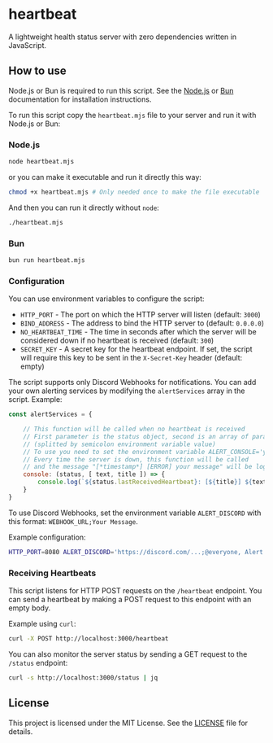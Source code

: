 # heartbeat

A lightweight health status server with zero dependencies written in JavaScript.

## How to use

Node.js or Bun is required to run this script. See the [Node.js](https://nodejs.org/) or [Bun](https://bun.sh/) documentation for installation instructions.

To run this script copy the `heartbeat.mjs` file to your server and run it with Node.js or Bun:

### Node.js

```bash
node heartbeat.mjs
```

or you can make it executable and run it directly this way:

```bash
chmod +x heartbeat.mjs # Only needed once to make the file executable
```

And then you can run it directly without `node`:

```bash
./heartbeat.mjs
```

### Bun

```bash
bun run heartbeat.mjs
```

### Configuration

You can use environment variables to configure the script:

- `HTTP_PORT` - The port on which the HTTP server will listen (default: `3000`)
- `BIND_ADDRESS` - The address to bind the HTTP server to (default: `0.0.0.0`)
- `NO_HEARTBEAT_TIME` - The time in seconds after which the server will be     considered down if no heartbeat is received (default: `300`)
- `SECRET_KEY` - A secret key for the heartbeat endpoint. If set, the script will require this key to be sent in the `X-Secret-Key` header (default: empty)

The script supports only Discord Webhooks for notifications. You can add your own alerting services by modifying the `alertServices` array in the script. Example:

```javascript
const alertServices = {

    // This function will be called when no heartbeat is received
    // First parameter is the status object, second is an array of parameters
    // (splitted by semicolon environment variable value)
    // To use you need to set the environment variable ALERT_CONSOLE='your message;ERROR'
    // Every time the server is down, this function will be called
    // and the message "[*timestamp*] [ERROR] your message" will be logged to the console
    console: (status, [ text, title ]) => {
        console.log(`${status.lastReceivedHeartbeat}: [${title}] ${text}`)
    }
}
```

To use Discord Webhooks, set the environment variable `ALERT_DISCORD` with this format:
`WEBHOOK_URL;Your Message`.

Example configuration:

```bash
HTTP_PORT=8080 ALERT_DISCORD='https://discord.com/...;@everyone, Alert!' node heartbeat.mjs
```

### Receiving Heartbeats

This script listens for HTTP POST requests on the `/heartbeat` endpoint. You can send a heartbeat by making a POST request to this endpoint with an empty body.

Example using `curl`:

```bash
curl -X POST http://localhost:3000/heartbeat
```

You can also monitor the server status by sending a GET request to the `/status` endpoint:

```bash
curl -s http://localhost:3000/status | jq
```

## License

This project is licensed under the MIT License. See the [LICENSE](LICENSE) file for details.
